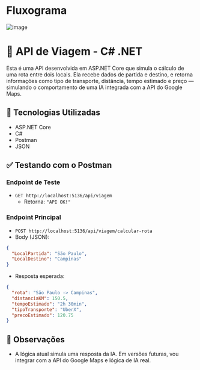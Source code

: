 # Fluxograma

![image](https://github.com/user-attachments/assets/cae10f09-afa8-421a-b988-8096e2f961a7)


# 🚗 API de Viagem - C# .NET

Esta é uma API desenvolvida em ASP.NET Core que simula o cálculo de uma rota entre dois locais. Ela recebe dados de partida e destino, e retorna informações como tipo de transporte, distância, tempo estimado e preço — simulando o comportamento de uma IA integrada com a API do Google Maps.

## 🔧 Tecnologias Utilizadas

- ASP.NET Core
- C#
- Postman
- JSON

## ✅ Testando com o Postman

### Endpoint de Teste

- `GET http://localhost:5136/api/viagem`
  - Retorna: `"API OK!"`

### Endpoint Principal

- `POST http://localhost:5136/api/viagem/calcular-rota`
- Body (JSON):
```json
{
  "LocalPartida": "São Paulo",
  "LocalDestino": "Campinas"
}
```

- Resposta esperada:
```json
{
  "rota": "São Paulo -> Campinas",
  "distanciaKM": 150.5,
  "tempoEstimado": "2h 30min",
  "tipoTransporte": "UberX",
  "precoEstimado": 120.75
}
```

## 📌 Observações

- A lógica atual simula uma resposta da IA. Em versões futuras, vou integrar com a API do Google Maps e lógica de IA real.
